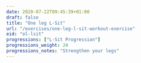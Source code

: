 ```yaml
---
date: 2020-07-22T09:45:39+01:00
draft: false
title: "One leg L-Sit"
url: "/exercises/one-leg-l-sit-workout-exercise"
eid: "ol-lsit"
progressions: ["L-Sit Progression"]
progressions_weight: 24
progressions_notes: "Strengthen your legs"
---
```

